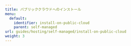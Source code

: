 ```yaml
---
title: パブリッククラウドへのインストール
menu:
  default:
    identifier: install-on-public-cloud
    parent: self-managed
url: guides/hosting/self-managed/install-on-public-cloud
weight: 3
---
```


